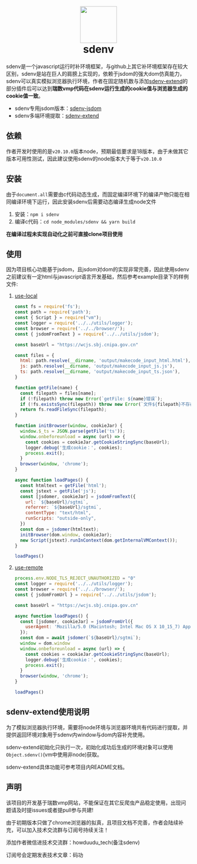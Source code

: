 <h1 align="center">
    <img width="100" height="100" src="logo.svg" alt=""><br>
    sdenv
</h1>

sdenv是一个javascript运行时补环境框架，与github上其它补环境框架存在较大区别，sdenv是站在巨人的肩膀上实现的，依赖于jsdom的强大dom仿真能力，sdenv可以真实模拟浏览器执行环境，作者在固定随机数与添加[sdenv-extend](https://github.com/pysunday/sdenv-extend)的部分插件后可以达到**瑞数vmp代码在sdenv运行生成的cookie值与浏览器生成的cookie值一致**。

* sdenv专用jsdom版本：[sdenv-jsdom](https://github.com/pysunday/sdenv-jsdom)
* sdenv多端环境提取：[sdenv-extend](https://github.com/pysunday/sdenv-extend)

## 依赖

作者开发时使用的是`v20.10.0`版本node，预期最低要求是18版本，由于未做其它版本可用性测试，因此建议使用sdenv的node版本大于等于`v20.10.0`

## 安装

由于`document.all`需要由c代码动态生成，而固定编译环境下的编译产物只能在相同编译环境下运行，因此安装sdenv后需要动态编译生成node文件

1. 安装：`npm i sdenv`
2. 编译c代码：`cd node_modules/sdenv && yarn build`

**在编译过程未实现自动化之前可直接clone项目使用**

## 使用

因为项目核心功能基于jsdom，且jsdom对dom的实现非常完善，因此使用sdenv之前建议有一定html与javascript语言开发基础，然后参考example目录下的样例文件:

1. [use-local](https://github.com/pysunday/sdenv/example/use-local/README.md)
    ```javascript
    const fs = require('fs');
    const path = require('path');
    const { Script } = require("vm");
    const logger = require('../../utils/logger');
    const browser = require('../../browser/');
    const { jsdomFromText } = require('../../utils/jsdom');

    const baseUrl = "https://wcjs.sbj.cnipa.gov.cn"

    const files = {
      html: path.resolve(__dirname, 'output/makecode_input_html.html'),
      js: path.resolve(__dirname, 'output/makecode_input_js.js'),
      ts: path.resolve(__dirname, 'output/makecode_input_ts.json'),
    }

    function getFile(name) {
      const filepath = files[name];
      if (!filepath) throw new Error(`getFile: ${name}错误`);
      if (!fs.existsSync(filepath)) throw new Error(`文件${filepath}不存在，请使用rs-reverse工具先获取文件`);
      return fs.readFileSync(filepath);
    }

    function initBrowser(window, cookieJar) {
      window.$_ts = JSON.parse(getFile('ts'));
      window.onbeforeunload = async (url) => {
        const cookies = cookieJar.getCookieStringSync(baseUrl);
        logger.debug('生成cookie：', cookies);
        process.exit();
      }
      browser(window, 'chrome');
    }

    async function loadPages() {
      const htmltext = getFile('html');
      const jstext = getFile('js');
      const [jsdomer, cookieJar] = jsdomFromText({
        url: `${baseUrl}/sgtmi`,
        referrer: `${baseUrl}/sgtmi`,
        contentType: "text/html",
        runScripts: "outside-only",
      })
      const dom = jsdomer(htmltext);
      initBrowser(dom.window, cookieJar);
      new Script(jstext).runInContext(dom.getInternalVMContext());
    }

    loadPages()
    ```
2. [use-remote](https://github.com/pysunday/sdenv/example/use-remote/README.md)
    ```javascript
    process.env.NODE_TLS_REJECT_UNAUTHORIZED = "0"
    const logger = require('../../utils/logger');
    const browser = require('../../browser/');
    const { jsdomFromUrl } = require('../../utils/jsdom');

    const baseUrl = "https://wcjs.sbj.cnipa.gov.cn"

    async function loadPages() {
      const [jsdomer, cookieJar] = jsdomFromUrl({
        userAgent: 'Mozilla/5.0 (Macintosh; Intel Mac OS X 10_15_7) AppleWebKit/537.36 (KHTML, like Gecko) Chrome/121.0.0.0 Safari/537.36',
      });
      const dom = await jsdomer(`${baseUrl}/sgtmi`);
      window = dom.window
      window.onbeforeunload = async (url) => {
        const cookies = cookieJar.getCookieStringSync(baseUrl);
        logger.debug('生成cookie：', cookies);
        process.exit();
      }
      browser(window, 'chrome');
    }

    loadPages()
    ```

## sdenv-extend使用说明

为了模拟浏览器执行环境，需要将node环境与浏览器环境共有代码进行提取，并提供返回环境对象用于sdenv内window与dom内容补充使用。

sdenv-extend初始化只执行一次，初始化成功后生成的环境对象可以使用`Object.sdenv()`(vm中使用非node)获取。

sdenv-extend具体功能可参考项目内README文档。

## 声明

该项目的开发基于瑞数vmp网站，不能保证在其它反爬虫产品稳定使用，出现问题请及时提issues或者提pull参与共建!

由于初期版本只做了chrome浏览器的拟真，且项目文档不完善，作者会陆续补充，可以加入技术交流群与订阅号持续关注！

添加作者微信进技术交流群：howduudu_tech(备注sdenv)

订阅号会定期发表技术文章：码功
